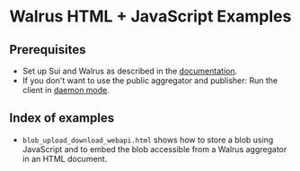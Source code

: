 # Walrus HTML + JavaScript Examples

## Prerequisites

- Set up Sui and Walrus as described in the
  [documentation](https://mystenlabs.github.io/walrus-docs/usage/setup).
- If you don't want to use the public aggregator and publisher: Run the client in [daemon
  mode](https://mystenlabs.github.io/walrus-docs/usage/web-api).

## Index of examples

- `blob_upload_download_webapi.html` shows how to store a blob using JavaScript and to embed the
   blob accessible from a Walrus aggregator in an HTML document.
